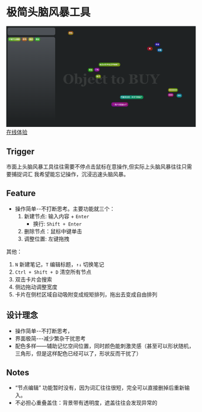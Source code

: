 # 极简头脑风暴工具

![alt text](img/image.png)
[在线体验](https://reddouofficial.github.io/Brainstorming/)

## Trigger

市面上头脑风暴工具往往需要不停点击鼠标在意操作,但实际上头脑风暴往往只需要捕捉词汇
我希望能忘记操作，沉浸迅速头脑风暴。

## Feature

- 操作简单--不打断思考。主要功能就三个：
  1.  新建节点: 输入内容 + `Enter`
      - 换行: `Shift + Enter`
  2.  删除节点：鼠标中键单击
  3.  调整位置: 左键拖拽

其他：

1. `N` 新建笔记，`T` 编辑标题，`↑↓` 切换笔记
2. `Ctrl + Shift + D` 清空所有节点
3. 双击卡片会搜索
4. 侧边拖动调整宽度
5. 卡片在侧栏区域自动吸附变成规矩排列，拖出去变成自由排列

## 设计理念

- 操作简单--不打断思考，
- 界面极简---减少繁杂干扰思考
- 配色多样——辅助记忆空间位置，同时颜色能刺激灵感（甚至可以形状随机，三角形，但是这样配色已经可以了，形状反而干扰了）

## Notes

- “节点编辑” 功能暂时没有，因为词汇往往很短，完全可以直接删掉后重新输入。
- 不必担心重叠盖住：背景带有透明度，遮盖往往会发现异常的
